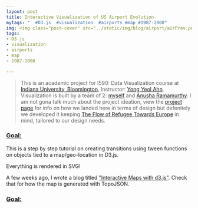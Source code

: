 ```yaml
---
layout: post
title: Interactive Visualization of US Airport Evolution
mytags: "  #D3.js  #visualization  #airports #map #1987-2008"
img: <img class="post-cover" src="../static/img/blog/airport/airPrev.png"  border="5" alt="Responsive image">
tags:
- D3.js
- visualization
- airports
- map
- 1987-2008

---
```


<div id="us_states">
</div>

> This is an academic project for I590: Data Visualization course at [Indiana University, Bloomington](https://www.indiana.edu), Instructor: [Yong Yeol Ahn](http://yongyeol.com). Visualization is built by a team of 2: [myself](santhoshfiddle.com) and [Anusha Ramamurthy](https://www.linkedin.com/in/anusharamamurthy). I am not gona talk much about the project ideation, view the [project page](http://www.santhoshfiddle.com/geoSample/index.html) for info on how we landed here in terms of design but defenitely we developed it keeping [The Flow of Refugee Towards Europe](http://www.lucify.com/the-flow-towards-europe/) in mind, tailored to our design needs.

<div class="divider"></div>

### [Goal:]()

This is a step by step tutorial on creating transitions using tween functions on objects tied to a map/geo-location in D3.js. 

Everything is rendered in SVG!

A few weeks ago, I wrote a blog titled ["Interactive Maps with d3.js"](). Check that for how the map is generated with TopoJSON. 


<div class="divider"></div>

### [Goal:]()

<script src="airport/jquery-1.10.2.js"></script>
<script src="airport/d3.v3.min.js"></script>
<script src="airport/topojson.v1.min.js"></script>
<script src="airport/airport_viz.js"></script>

